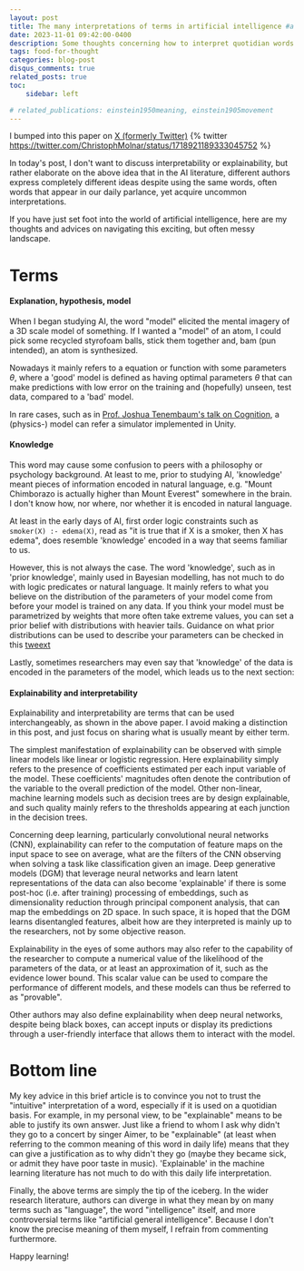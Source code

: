 ```yaml
---
layout: post
title: The many interpretations of terms in artificial intelligence #a post with bibliography
date: 2023-11-01 09:42:00-0400
description: Some thoughts concerning how to interpret quotidian words appearing in AI research in a non-quotidian way. #an example of a blog post with bibliography
tags: food-for-thought
categories: blog-post
disqus_comments: true
related_posts: true
toc:
    sidebar: left

# related_publications: einstein1950meaning, einstein1905movement
---
```


I bumped into this paper on [X (formerly Twitter)](https://twitter.com/ChristophMolnar)
{% twitter https://twitter.com/ChristophMolnar/status/1718921189333045752 %}

In today's post, I don't want to discuss interpretability or explainability, but rather elaborate on the above idea that in the AI literature, different authors express completely different ideas despite using the same words, often words that appear in our daily parlance, yet acquire uncommon interpretations. 

If you have just set foot into the world of artificial intelligence, here are my thoughts and advices on navigating this exciting, but often messy landscape. 

# Terms

#### **Explanation, hypothesis, model**

When I began studying AI, the word "model" elicited the mental imagery of a 3D scale model of something. If I wanted a "model" of an atom, I could pick some recycled styrofoam balls, stick them together and, bam (pun intended), an atom is synthesized. 

Nowadays it mainly refers to a equation or function with some parameters $\theta$, where a 'good' model is defined as having optimal parameters $\theta$ that can make predictions with low error on the training and (hopefully) unseen, test data, compared to a 'bad' model. 

In rare cases, such as in [Prof. Joshua Tenembaum's talk on Cognition](https://www.youtube.com/watch?v=NsID1iM8gRw), a (physics-) model can refer a simulator implemented in Unity.  

#### **Knowledge** 

This word may cause some confusion to peers with a philosophy or psychology background. At least to me, prior to studying AI, 'knowledge' meant pieces of information encoded in natural language, e.g. "Mount Chimborazo is actually higher than Mount Everest" somewhere in the brain. I don't know how, nor where, nor whether it is encoded in natural language. 

At least in the early days of AI, first order logic constraints such as `smoker(X) :- edema(X)`, read as "it is true that if X is a smoker, then X has edema", does resemble 'knowledge' encoded in a way that seems familiar to us. 

However, this is not always the case. The word 'knowledge', such as in 'prior knowledge', mainly used in Bayesian modelling, has not much to do with logic predicates or natural language. It mainly refers to what you believe on the distribution of the parameters of your model come from before your model is trained on any data. If you think your model must be parametrized by weights that more often take extreme values, you can set a prior belief with distributions with heavier tails. Guidance on what prior distributions can be used to describe your parameters can be checked in this [tweext](https://twitter.com/bindureddy/status/1708664380987220427) 

Lastly, sometimes researchers may even say that 'knowledge' of the data is encoded in the parameters of the model, which leads us to the next section:

#### **Explainability and interpretability**

Explainability and interpretability are terms that can be used interchangeably, as shown in the above paper. I avoid making a distinction in this post, and just focus on sharing what is usually meant by either term.

The simplest manifestation of explainability can be observed with simple linear models like linear or logistic regression. Here explainability simply refers to the presence of coefficients estimated per each input variable of the model. These coefficients' magnitudes often denote the contribution of the variable to the overall prediction of the model. Other non-linear, machine learning models such as decision trees are by design explainable, and such quality mainly refers to the thresholds appearing at each junction in the decision trees. 

Concerning deep learning, particularly convolutional neural networks (CNN), explainability can refer to the computation of feature maps on the input space to see on average, what are the filters of the CNN observing when solving a task like classification given an image. Deep generative models (DGM) that leverage neural networks and learn latent representations of the data can also become 'explainable' if there is some post-hoc (i.e. after training) processing of embeddings, such as dimensionality reduction through principal component analysis, that can map the embeddings on 2D space. In such space, it is hoped that the DGM learns disentangled features, albeit how are they interpreted is mainly up to the researchers, not by some objective reason. 

Explainability in the eyes of some authors may also refer to the capability of the researcher to compute a numerical value of the likelihood of the parameters of the data, or at least an approximation of it, such as the evidence lower bound. This scalar value can be used to compare the performance of different models, and these models can thus be referred to as "provable".  

Other authors may also define explainability when deep neural networks, despite being black boxes, can accept inputs or display its predictions through a user-friendly interface that allows them to interact with the model. 

# Bottom line

My key advice in this brief article is to convince you not to trust the "intuitive" interpretation of a word, especially if it is used on a quotidian basis. For example, in my personal view, to be "explainable" means to be able to justify its own answer. Just like a friend to whom I ask why didn't they go to a concert by singer Aimer, to be "explainable" (at least when referring to the common meaning of this word in daily life) means that they can give a justification as to why didn't they go (maybe they became sick, or admit they have poor taste in music). 'Explainable' in the machine learning literature has not much to do with this daily life interpretation. 

Finally, the above terms are simply the tip of the iceberg. In the wider research literature, authors can diverge in what they mean by on many terms such as "language", the word "intelligence" itself, and more controversial terms like "artificial general intelligence". Because I don't know the precise meaning of them myself, I refrain from commenting furthermore. 

Happy learning!


